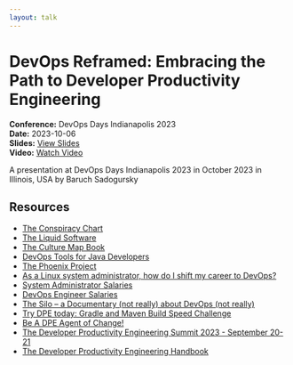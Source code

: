 ```yaml
---
layout: talk
---
```


# DevOps Reframed: Embracing the Path to Developer Productivity Engineering

**Conference:** DevOps Days Indianapolis 2023  
**Date:** 2023-10-06  
**Slides:** [View Slides](https://drive.google.com/file/d/1uezLnSDKiERuogYR_fUlZhEbXqBwNxV6/view)  
**Video:** [Watch Video](https://www.youtube.com/watch?v=uTEL8Ff1Zvk)  

A presentation at DevOps Days Indianapolis 2023  in
                    October 2023 in
                    Illinois, USA by 
                    Baruch Sadogursky

## Resources

- [The Conspiracy Chart](https://twitter.com/abbieasr/status/1462953203067240450)
- [The Liquid Software](https://amzn.to/3Nvx4ir)
- [The Culture Map Book](https://amzn.to/3IBF6TT)
- [DevOps Tools for Java Developers](https://amzn.to/3Ny2xAB)
- [The Phoenix Project](https://itrevolution.com/product/the-phoenix-project/)
- [As a Linux system administrator, how do I shift my career to DevOps?](https://www.quora.com/As-a-Linux-system-administrator-how-do-I-shift-my-career-to-DevOps/answer/Disha-Rathod-10?no_redirect=1)
- [System Administrator Salaries](https://www.ziprecruiter.com/Salaries/System-Administrator-Salary)
- [DevOps Engineer Salaries](https://www.ziprecruiter.com/Salaries/Devops-Engineer-Salary)
- [The Silo – a Documentary (not really) about DevOps (not really)](https://tv.apple.com/us/show/silo/umc.cmc.3yksgc857px0k0rqe5zd4jice)
- [Try DPE today: Gradle and Maven Build Speed Challenge](https://gradle.com/gradle-and-maven-build-speed-challenge/)
- [Be A DPE Agent of Change!](https://gradle.influitive.com/join/00010)
- [The Developer Productivity Engineering Summit 2023 - September 20-21](https://dpesummit.com/)
- [The Developer Productivity Engineering Handbook](https://gradle.com/developer-productivity-engineering/handbook/)

<!-- Source: https://speaking.jbaru.ch/OWUamr/devops-reframed-embracing-the-path-to-developer-productivity-engineering -->
